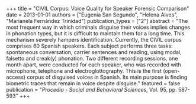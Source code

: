 +++
title = "CIVIL Corpus: Voice Quality for Speaker Forensic Comparison"
date = 2013-01-01
authors = ["Eugenia San Segundo", "Helena Alves", "Marianela Fernández Trinidad"]
publication_types = ["2"]
abstract = "The most frequent way in which criminals disguise their voices implies changes in phonation types, but it is difficult to maintain them for a long time. This mechanism severely hampers identification. Currently, the CIVIL corpus comprises 60 Spanish speakers. Each subject performs three tasks: spontaneous conversation, carrier sentences and reading, using modal, falsetto and creak(y) phonation. Two different recording sessions, one month apart, were conducted for each speaker, who was recorded with microphone, telephone and electroglottography. This is the first (open-access) corpus of disguised voices in Spanish. Its main purpose is finding biometric traces that remain in voice despite disguise."
featured = false
publication = "*Procedia - Social and Behavioral Sciences*, Vol. 95, pp. 587-593"
+++

